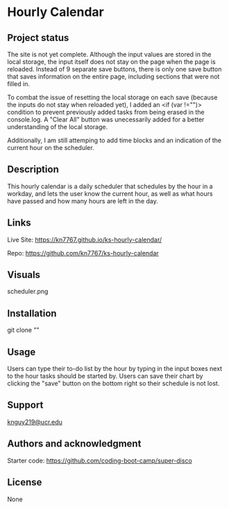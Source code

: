 # Hourly Calendar 

## Project status
The site is not yet complete. Although the input values are stored in the local storage, the input itself does not stay on the page when the page is reloaded. Instead of 9 separate save buttons, there is only one save button that saves information on the entire page, including sections that were not filled in. 

To combat the issue of resetting the local storage on each save (because the inputs do not stay when reloaded yet), I added an <if (var !="")> condition to prevent previously added tasks from being erased in the console.log. A "Clear All" button was unecessarily added for a better understanding of the local storage. 

Additionally, I am still attemping to add time blocks and an indication of the current hour on the scheduler. 

## Description
This hourly calendar is a daily scheduler that schedules by the hour in a workday, and lets the user know the current hour, as well as what hours have passed and how many hours are left in the day.


## Links
Live Site:
https://kn7767.github.io/ks-hourly-calendar/

Repo:
https://github.com/kn7767/ks-hourly-calendar 

## Visuals
scheduler.png

## Installation
git clone ""

## Usage
Users can type their to-do list by the hour by typing in the input boxes next to the hour tasks should be started by. Users can save their chart by clicking the "save" button on the bottom right so their schedule is not lost.

## Support
knguy219@ucr.edu

## Authors and acknowledgment
Starter code: <https://github.com/coding-boot-camp/super-disco>

## License
None
